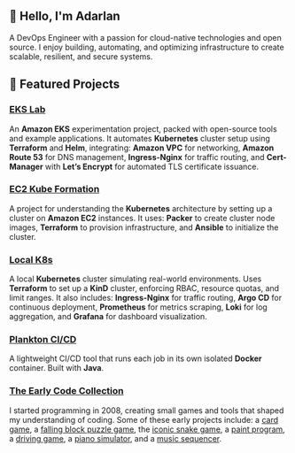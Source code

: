 ## 👋 Hello, I'm Adarlan

A DevOps Engineer with a passion for cloud-native technologies and open source.
I enjoy building, automating, and optimizing infrastructure to create scalable, resilient, and secure systems.

## 🚀 Featured Projects

### [__EKS Lab__](https://github.com/adarlan/eks-lab)

An __Amazon EKS__ experimentation project, packed with open-source tools and example applications. It automates __Kubernetes__ cluster setup using __Terraform__ and __Helm__, integrating: __Amazon VPC__ for networking, __Amazon Route 53__ for DNS management, __Ingress-Nginx__ for traffic routing, and __Cert-Manager__ with __Let’s Encrypt__ for automated TLS certificate issuance.

### [__EC2 Kube Formation__](https://github.com/adarlan/kube-formation)

A project for understanding the __Kubernetes__ architecture by setting up a cluster on __Amazon EC2__ instances. It uses: __Packer__ to create cluster node images, __Terraform__ to provision infrastructure, and __Ansible__ to initialize the cluster.

### [__Local K8s__](https://github.com/adarlan/k8slab)

A local __Kubernetes__ cluster simulating real-world environments. Uses __Terraform__ to set up a __KinD__ cluster, enforcing RBAC, resource quotas, and limit ranges. It also includes: __Ingress-Nginx__ for traffic routing, __Argo CD__ for continuous deployment, __Prometheus__ for metrics scraping, __Loki__ for log aggregation, and __Grafana__ for dashboard visualization.

### [__Plankton CI/CD__](https://github.com/adarlan/plankton)

A lightweight CI/CD tool that runs each job in its own isolated __Docker__ container. Built with __Java__.

### [__The Early Code Collection__](https://www.linkedin.com/pulse/desvendando-arte-da-programa%25C3%25A7%25C3%25A3o-comunidade-do-orkut-ao-teixeira/?trackingId=V1bQgKBuSXme%2FUNLFkKQzw%3D%3D)

I started programming in 2008, creating small games and tools that shaped my understanding of coding. Some of these early projects include:
a [card game](https://github.com/adarlan/pife),
a [falling block puzzle game](https://github.com/adarlan/rimba),
the [iconic snake game](https://github.com/adarlan/snake-pascal),
a [paint program](https://github.com/adarlan/mypaint),
a [driving game](https://github.com/adarlan/kart-game),
a [piano simulator](https://github.com/adarlan/arduino-piano),
and a [music sequencer](https://github.com/adarlan/super-arduino-bros).
